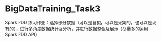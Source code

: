 # BigDataTraining_Task3
Spark RDD 练习作业：选择部分数据（可以是自拟，可以是采集的，也可以是现有的），进行多角度数据统计及分析，并进行数据整合及展示（尽量多的运用 Spark RDD API）
